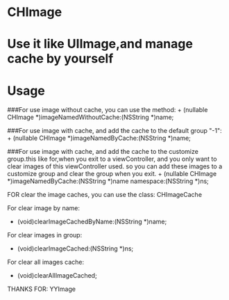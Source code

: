# CHImage
Use it like UIImage,and manage cache by yourself
==========
Usage
==========
###For use image without cache, you can use the method:
    + (nullable CHImage *)imageNamedWithoutCache:(NSString *)name;

###For use image with cache, and add the cache to the default group "-1":
    + (nullable CHImage *)imageNamedByCache:(NSString *)name;

###For use image with cache, and add the cache to the customize group.this like for,when you exit to a viewController, and you only want to clear images of this viewController used. so you can add these images to a customize group and clear the group when you exit.
    + (nullable CHImage *)imageNamedByCache:(NSString *)name namespace:(NSString *)ns;

FOR clear the image caches, you can use the class: CHImageCache

For clear image by name:
- (void)clearImageCachedByName:(NSString *)name;

For clear images in group:
- (void)clearImageCached:(NSString *)ns;

For clear all images cache:
- (void)clearAllImageCached;

THANKS FOR:
YYImage
